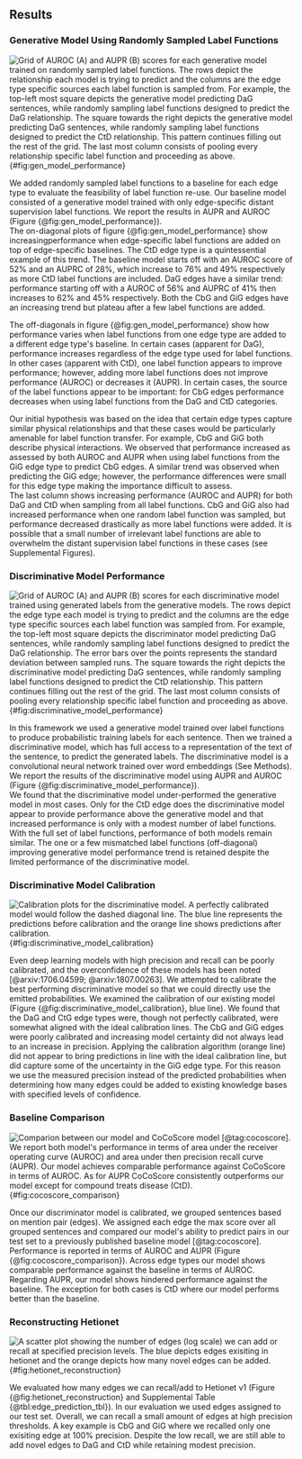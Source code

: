 ## Results

### Generative Model Using Randomly Sampled Label Functions
![
Grid of AUROC (A) and AUPR (B) scores for each generative model trained on randomly sampled label functions.
The rows depict the relationship each model is trying to predict and the columns are the edge type specific sources each label function is sampled from.
For example, the top-left most square depicts the generative model predicting DaG sentences, while randomly sampling label functions designed to predict the DaG relationship. 
The square towards the right depicts the generative model predicting DaG sentences, while randomly sampling label functions designed to predict the CtD relationship.
This pattern continues filling out the rest of the grid.
The last most column consists of pooling every relationship specific label function and proceeding as above.
](https://raw.githubusercontent.com/danich1/snorkeling/ee638b4e45717a86f54a2744a813baaa90bc6b84/figures/label_sampling_experiment/combined_figures/combined_gen_model_test_set.png){#fig:gen_model_performance}

We added randomly sampled label functions to a baseline for each edge type to evaluate the feasibility of label function re-use.
Our baseline model consisted of a generative model trained with only edge-specific distant supervision label functions.
We report the results in AUPR and AUROC (Figure {@fig:gen_model_performance}).  
The on-diagonal plots of figure {@fig:gen_model_performance} show increasingperformance when edge-specific label functions are added on top of edge-specific baselines.
The CtD edge type is a quintessential example of this trend.
The baseline model starts off with an AUROC score of 52% and an AUPRC of 28%, which increase to 76% and 49% respectively as more CtD label functions are included. 
DaG edges have a similar trend: performance starting off with a AUROC of 56% and AUPRC of 41% then increases to 62% and 45% respectively.
Both the CbG and GiG edges have an increasing trend but plateau after a few label functions are added.  

The off-diagonals in figure {@fig:gen_model_performance} show how performance varies when label functions from one edge type are added to a different edge type's baseline.
In certain cases (apparent for DaG), performance increases regardless of the edge type used for label functions.
In other cases (apparent with CtD), one label function appears to improve performance; however, adding more label functions does not improve performance (AUROC) or decreases it (AUPR).
In certain cases, the source of the label functions appear to be important: for CbG edges performance decreases when using label functions from the DaG and CtD categories.

Our initial hypothesis was based on the idea that certain edge types capture similar physical relationships and that these cases would be particularly amenable for label function transfer.
For example, CbG and GiG both describe physical interactions.
We observed that performance increased as assessed by both AUROC and AUPR when using label functions from the GiG edge type to predict CbG edges.
A similar trend was observed when predicting the GiG edge; however, the performance differences were small for this edge type making the importance difficult to assess.  
The last column shows increasing performance (AUROC and AUPR) for both DaG and CtD when sampling from all label functions.
CbG and GiG also had increased performance when one random label function was sampled, but performance decreased drastically as more label functions were added.
It is possible that a small number of irrelevant label functions are able to overwhelm the distant supervision label functions in these cases (see Supplemental Figures).

### Discriminative Model Performance

![
Grid of AUROC (A) and AUPR (B) scores for each discriminative model trained using generated labels from the generative models.
The rows depict the edge type each model is trying to predict and the columns are the edge type specific sources each label function was sampled from. 
For example, the top-left most square depicts the discriminator model predicting DaG sentences, while randomly sampling label functions designed to predict the DaG relationship.
The error bars over the points represents the standard deviation between sampled runs.
The square towards the right depicts the discriminative model predicting DaG sentences, while randomly sampling label functions designed to predict the CtD relationship.
This pattern continues filling out the rest of the grid.
The last most column consists of pooling every relationship specific label function and proceeding as above.
](https://raw.githubusercontent.com/danich1/snorkeling/ee638b4e45717a86f54a2744a813baaa90bc6b84/figures/label_sampling_experiment/combined_figures/combined_disc_model_test_set.png){#fig:discriminative_model_performance}

In this framework we used a generative model trained over label functions to produce probabilistic training labels for each sentence.
Then we trained a discriminative model, which has full access to a representation of the text of the sentence, to predict the generated labels.
The discriminative model is a convolutional neural network trained over word embeddings (See Methods).
We report the results of the discriminative model using AUPR and AUROC (Figure {@fig:discriminative_model_performance}).    
We found that the discriminative model under-performed the generative model in most cases.
Only for the CtD edge does the discriminative model appear to provide performance above the generative model and that increased performance is only with a modest number of label functions.
With the full set of label functions, performance of both models remain similar.
The one or a few mismatched label functions (off-diagonal) improving generative model performance trend is retained despite the limited performance of the discriminative model.

### Discriminative Model Calibration

![
Calibration plots for the discriminative model.
A perfectly calibrated model would follow the dashed diagonal line.
The blue line represents the predictions before calibration and the orange line shows predictions after calibration. 
](https://raw.githubusercontent.com/greenelab/snorkeling/master/figures/model_calibration_experiment/model_calibration.png){#fig:discriminative_model_calibration}

Even deep learning models with high precision and recall can be poorly calibrated, and the overconfidence of these models has been noted [@arxiv:1706.04599; @arxiv:1807.00263].
We attempted to calibrate the best performing discriminative model so that we could directly use the emitted probabilities.
We examined the calibration of our existing model (Figure {@fig:discriminative_model_calibration}, blue line).
We found that the DaG and CtG edge types were, though not perfectly calibrated, were somewhat aligned with the ideal calibration lines.
The CbG and GiG edges were poorly calibrated and increasing model certainty did not always lead to an increase in precision.
Applying the calibration algorithm (orange line) did not appear to bring predictions in line with the ideal calibration line, but did capture some of the uncertainty in the GiG edge type.
For this reason we use the measured precision instead of the predicted probabilities when determining how many edges could be added to existing knowledge bases with specified levels of confidence.

### Baseline Comparison

![
Comparion between our model and CoCoScore model [@tag:cocoscore].
We report both model's performance in terms of area under the receiver operating curve (AUROC) and area under then precision recall curve (AUPR).
Our model achieves comparable performance against CoCoScore in terms of AUROC.
As for AUPR CoCoScore consistently outperforms our model except for compound treats disease (CtD). 
](https://raw.githubusercontent.com/danich1/snorkeling/0149086785b19f9429c92565d650e9d049c136ff/figures/literature_models/model_comparison.png){#fig:cocoscore_comparison}

Once our discriminator model is calibrated, we grouped sentences based on mention pair (edges).
We assigned each edge the max score over all grouped sentences and compared our model's ability to predict pairs in our test set to a previously published baseline model [@tag:cocoscore].
Performance is reported in terms of AUROC and AUPR (Figure {@fig:cocoscore_comparison}).
Across edge types our model shows comparable performance against the baseline in terms of AUROC.
Regarding AUPR, our model shows hindered performance against the baseline.
The exception for both cases is CtD where our model performs better than the baseline.

### Reconstructing Hetionet

![
A scatter plot showing the number of edges (log scale) we can add or recall at specified precision levels. 
The blue depicts edges exisiting in hetionet and the orange depicts how many novel edges can be added.
](https://raw.githubusercontent.com/danich1/snorkeling/0149086785b19f9429c92565d650e9d049c136ff/figures/edge_prediction_experiment/edges_added.png){#fig:hetionet_reconstruction}

We evaluated how many edges we can recall/add to Hetionet v1 (Figure {@fig:hetionet_reconstruction} and Supplemental Table {@tbl:edge_prediction_tbl}).
In our evaluation we used edges assigned to our test set.
Overall, we can recall a small amount of edges at high precision thresholds.
A key example is CbG and GiG where we recalled only one exisiting edge at 100% precision.
Despite the low recall, we are still able to add novel edges to DaG and CtD while retaining modest precision.
